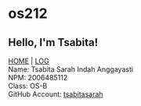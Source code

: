 # os212
## Hello, I'm Tsabita!
[HOME](https://tsabitasarah.github.io/os212/) | [LOG](TXT/mylog.txt) <br>
Name: Tsabita Sarah Indah Anggayasti <br>
NPM: 2006485112 <br>
Class: OS-B <br>
GitHub Account: [tsabitasarah](https://github.com/tsabitasarah)
